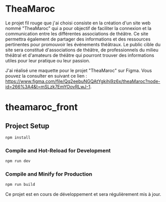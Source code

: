 # TheaMaroc
Le projet fil rouge que j'ai choisi consiste en la création d'un site web nommé "TheaMaroc" qui a pour objectif de faciliter la connexion et la communication entre les différentes associations de théâtre. Ce site permettra également de partager des informations et des ressources pertinentes pour promouvoir les événements théâtraux. Le public cible du site sera constitué d'associations de théâtre, de professionnels du milieu théâtral et d'amateurs de théâtre qui pourront trouver des informations utiles pour leur pratique ou leur passion.

J'ai réalisé une maquette pour le projet "TheaMaroc" sur Figma. Vous pouvez la consulter en suivant ce lien : https://www.figma.com/file/Qq2eebuNGQAtYgkihj9z6x/theaMaroc?node-id=266%3A4&t=mSLzk7EmYOovRLwJ-1.


# theamaroc_front

## Project Setup

```sh
npm install
```

### Compile and Hot-Reload for Development

```sh
npm run dev
```

### Compile and Minify for Production

```sh
npm run build
```
Ce projet est en cours de développement et sera régulièrement mis à jour.
